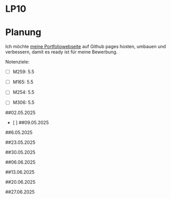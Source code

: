 # LP10


# Planung
Ich möchte [meine Portfoliowebseite](https://github.com/B1zy/PortfolioWebseiteReact) auf Github pages hosten, umbauen und verbessern, damit es ready ist für meine Bewerbung.

Notenziele:  
- [ ] M259: 5.5
- [ ] M165: 5.5 
- [ ] M254: 5.5
- [ ] M306: 5.5


##02.05.2025	
- [ ] 
##09.05.2025	

##6.05.2025	

##23.05.2025	

##30.05.2025	

##06.06.2025	

##13.06.2025	

##20.06.2025	

##27.06.2025
